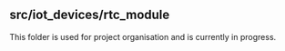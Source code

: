 ﻿## src/iot_devices/rtc_module

This folder is used for project organisation and is currently in progress.
